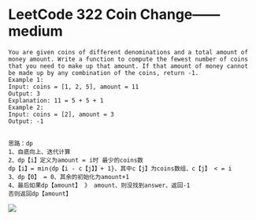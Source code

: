 # LeetCode 322 Coin Change——medium

```
You are given coins of different denominations and a total amount of money amount. Write a function to compute the fewest number of coins that you need to make up that amount. If that amount of money cannot be made up by any combination of the coins, return -1.
Example 1:
Input: coins = [1, 2, 5], amount = 11
Output: 3 
Explanation: 11 = 5 + 5 + 1
Example 2:
Input: coins = [2], amount = 3
Output: -1


思路：dp
1、自底向上、迭代计算
2、dp【i】定义为amount = i时 最少的coins数
dp【i】= min｛dp【i - c【j】】+ 1}、其中c【j】为coins数组、c【j】 < = i
3、dp【0】 = 0、其余的初始化为amount+1
4、最后如果dp【amount】 》 amount、则没找到answer、返回-1
否则返回dp【amount】
```
![](https://github.com/only-you/interview/blob/master/picture/322.png)
